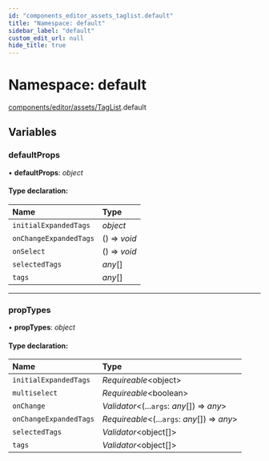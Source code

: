 ```yaml
---
id: "components_editor_assets_taglist.default"
title: "Namespace: default"
sidebar_label: "default"
custom_edit_url: null
hide_title: true
---
```


# Namespace: default

[components/editor/assets/TagList](components_editor_assets_taglist.md).default

## Variables

### defaultProps

• **defaultProps**: *object*

#### Type declaration:

Name | Type |
:------ | :------ |
`initialExpandedTags` | *object* |
`onChangeExpandedTags` | () => *void* |
`onSelect` | () => *void* |
`selectedTags` | *any*[] |
`tags` | *any*[] |

___

### propTypes

• **propTypes**: *object*

#### Type declaration:

Name | Type |
:------ | :------ |
`initialExpandedTags` | *Requireable*<object\> |
`multiselect` | *Requireable*<boolean\> |
`onChange` | *Validator*<(...`args`: *any*[]) => *any*\> |
`onChangeExpandedTags` | *Requireable*<(...`args`: *any*[]) => *any*\> |
`selectedTags` | *Validator*<object[]\> |
`tags` | *Validator*<object[]\> |
